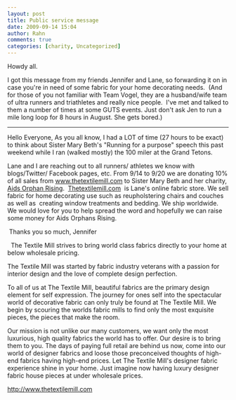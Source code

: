 ```yaml
---
layout: post
title: Public service message
date: 2009-09-14 15:04
author: Rahn
comments: true
categories: [charity, Uncategorized]
---
```

Howdy all. 

I got this message from my friends Jennifer and Lane, so forwarding it on in case you're in need of some fabric for your home decorating needs.  (And for those of you not familiar with Team Vogel, they are a husband/wife team of ultra runners and triathletes and really nice people.  I've met and talked to them a number of times at some GUTS events. Just don't ask Jen to run a mile long loop for 8 hours in August. She gets bored.)

------------------

Hello Everyone,
As you all know, I had a LOT of time (27 hours to be exact)  to think about Sister Mary Beth's "Running for a purpose" speech this past weekend while I ran (walked mostly) the 100 miler at the Grand Tetons.

Lane and I are reaching out to all runners/ athletes we know with blogs/Twitter/ Facebook pages, etc.
From 9/14 to 9/20 we are donating 10% of all sales from <a href="http://www.thetextilemill.com">www.thetextilemill.com</a> to Sister Mary Beth and her charity, <a href="http://aidsorphansrising.org/">Aids Orphan Rising</a>. 
<a href="http://www.Thetextilemill.com">Thetextilemill.com</a>  is Lane's online fabric store. We sell fabric for home decorating use such as reupholstering chairs and couches as well as  creating window treatments and bedding. We ship worldwide. We would love for you to help spread the word and hopefully we can raise some money for Aids Orphans Rising. 

 Thanks you so much,
Jennifer

 
The Textile Mill strives to bring world class fabrics directly to your home at below wholesale pricing.

The Textile Mill was started by fabric industry veterans with a passion for interior design and the love of complete design perfection.

To all of us at The Textile Mill, beautiful fabrics are the primary design element for self expression. The journey for ones self into the spectacular world of decorative fabric can only truly be found at The Textile Mill. We begin by scouring the worlds fabric mills to find only the most exquisite pieces, the pieces that make the room.

Our mission is not unlike our many customers, we want only the most luxurious, high quality fabrics the world has to offer. Our desire is to bring them to you. The days of paying full retail are behind us now, come into our world of designer fabrics and loose those preconceived thoughts of high-end fabrics having high-end prices. Let The Textile Mill's designer fabric experience shine in your home. Just imagine now having luxury designer fabric house pieces at under wholesale prices.

<a href="http://www.thetextilemill.com">http://www.thetextilemill.com</a>
